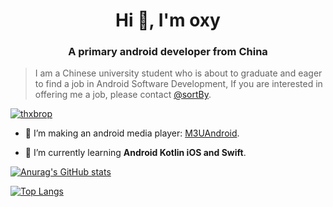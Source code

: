 <h1 align="center">Hi 👋, I'm oxy</h1>
<h3 align="center">A primary android developer from China</h3>

> I am a Chinese university student who is about to graduate and eager to find a job in Android Software Development,
If you are interested in offering me a job, please contact [@sortBy](https://t.me/sortBy).

<p align="left"> <a href="https://github.com/ryo-ma/github-profile-trophy"><img src="https://github-profile-trophy.vercel.app/?username=thxbrop" alt="thxbrop" /></a> </p>

- 🔭 I’m making an android media player: [M3UAndroid](https://github.com/thxbrop/M3UAndroid).

- 🌱 I’m currently learning **Android Kotlin iOS and Swift**.

[![Anurag's GitHub stats](https://github-readme-stats.vercel.app/api?username=thxbrop&show_icons=true&bg_color=30,e96443,904e95&title_color=fff&text_color=fff&icon_color=fff)](https://github.com/anuraghazra/github-readme-stats)

[![Top Langs](https://github-readme-stats.vercel.app/api/top-langs/?username=thxbrop&hide=CSS&bg_color=30,e96443,904e95&title_color=fff&text_color=fff)](https://github.com/anuraghazra/github-readme-stats)
